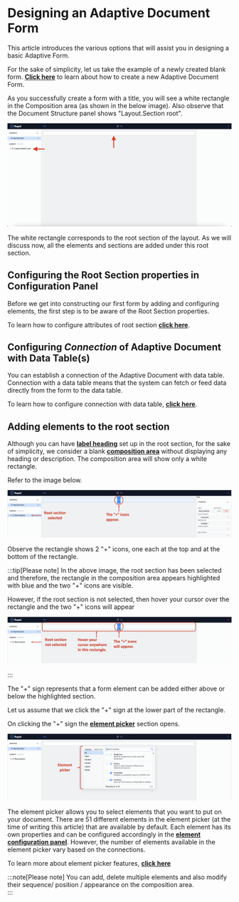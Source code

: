 # Designing an Adaptive Document Form

This article introduces the various options that will assist you in designing a basic Adaptive Form.

For the sake of simplicity, let us take the example of a newly created blank form. <a href="https://rapiddocs.z8.web.core.windows.net/docs/Rapid/Keyper%20Manual/Adaptive%20Designer/How%20to%20create%20a%20new%20Adaptive%20Document%20Form/" target="_blank">**Click here**</a> to learn about how to create a new Adaptive Document Form.

As you successfully create a form with a title, you will see a white rectangle in the Composition area (as shown in the below image). Also observe that the Document Structure panel shows "Layout.Section root".

![Image showing blank composition area of a new form](<Adaptive Design 1.png>)

The white rectangle corresponds to the root section of the layout. As we will discuss now, all the elements and sections are added under this root section. 

## Configuring the Root Section properties in Configuration Panel

Before we get into constructing our first form by adding and configuring elements, the first step is to be aware of the Root Section properties.

To learn how to configure attributes of root section <a href="https://rapiddocs.z8.web.core.windows.net/docs/Rapid/Keyper%20Manual/Adaptive%20Designer/How%20to%20configure%20Attributes%20of%20Root%20Section/" target="_blank">**click here**</a>.

## Configuring _Connection_ of Adaptive Document with Data Table(s)

You can establish a connection of the Adaptive Document with data table. Connection with a data table means that the system can fetch or feed data directly from the form to the data table.   

To learn how to configure connection with data table, <a href="https://rapiddocs.z8.web.core.windows.net/docs/Rapid/Keyper%20Manual/Adaptive%20Designer/How%20to%20configure%20connection%20with%20data%20table/" target="_blank">**click here**</a>.

## Adding elements to the root section

Although you can have <a href="https://rapiddocs.z8.web.core.windows.net/docs/Rapid/Keyper%20Manual/Adaptive%20Designer/How%20to%20configure%20Attributes%20of%20Root%20Section/" target="_blank">**label heading**</a> set up in the root section, for the sake of simplicity, we consider a blank <a href="https://rapiddocs.z8.web.core.windows.net/docs/Rapid/User%20Manual/glossary/#composition-area" target="_blank">**composition area**</a> without displaying any heading or description. The composition area will show only a white rectangle. 

Refer to the image below.

![Image showing icons to add elements when section is selected](<Adaptive design 2.png>)

Observe the rectangle shows 2 "+" icons, one each at the top and at the bottom of the rectangle.   

:::tip[Please note]
In the above image, the root section has been selected and therefore, the rectangle in the composition area appears highlighted with blue and the two "+" icons are visible.  

However, if the root section is not selected, then hover your cursor over the rectangle and the two "+" icons will appear

![Image showing icons to add elements when section is not selected](<Adaptive design 3.png>)

:::

The "+" sign represents that a form element can be added either above or below the highlighted section.

Let us assume that we click the "+" sign at the lower part of the rectangle.

On clicking the "+" sign the <a href="https://rapiddocs.z8.web.core.windows.net/docs/Rapid/User%20Manual/glossary/#element-picker" target="_blank">**element picker**</a>  section opens.

![Image showing element picker](<Adaptive design 4.png>)

  The element picker allows you to select elements that you want to put on your document. There are 51 different elements in the element picker (at the time of writing this article) that are available by default. Each element has its own properties and can be configured accordingly in the <a href="https://rapiddocs.z8.web.core.windows.net/docs/Rapid/User%20Manual/glossary/#element-configuration-panel" target="_blank">**element configuration panel**</a>. However, the number of elements available in the element picker vary based on the connections.  

  To learn more about element picker features, <a href="https://rapiddocs.z8.web.core.windows.net/docs/Rapid/Keyper%20Manual/Adaptive%20Designer/Element%20picker%20features/" target="_blank">**click here**</a>

  :::note[Please note]
  You can add, delete multiple elements and also modify their sequence/ position / appearance on the composition area.  
  :::